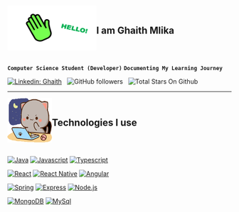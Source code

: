 <div style="display:flex;align-items:center;flex-direction:row;">
<img width="200" height="100" src="./assets/Handwave.gif"/>   
<h2>I am Ghaith Mlika</h2>
</div>
<br>

**`Computer Science Student (Developer)`**
**`Documenting My Learning Journey`**

[![Linkedin: Ghaith](https://img.shields.io/badge/-Ghaith-blue?style=flat-square&logo=Linkedin&logoColor=white&link=https://www.linkedin.com/in/ghaith-mlika-305797214/)](https://www.linkedin.com/in/ghaith-mlika-305797214/) &nbsp; ![GitHub followers](https://img.shields.io/github/followers/Mlika-Gaith?label=Follow&style=social) &nbsp; ![Total Stars On Github](https://custom-icon-badges.demolab.com/github/stars/Mlika-Gaith?label=Total+Stars&color=yellow) &nbsp;

---

<div style="display:flex;align-items:center;flex-direction:row;">
<img width="100" height="100" src="./assets/goma-cat.gif"/>   
<h2>Technologies I use</h2>
</div>
<br>

[![Java](https://custom-icon-badges.demolab.com/badge/-Java-bb3e03?style=for-the-badge&logo=java&logoColor=white)](https://www.java.com/) [![Javascript](https://custom-icon-badges.demolab.com/badge/-Javascript-ffd60a?style=for-the-badge&logo=javascript&logoColor=white)](https://www.javascript.com/) [![Typescript](https://custom-icon-badges.demolab.com/badge/-Typescript-3178C6?style=for-the-badge&logo=typescript&logoColor=white)](https://www.typescriptlang.org/)

[![React](https://custom-icon-badges.demolab.com/badge/-React-218AAB?style=for-the-badge&logo=react&logoColor=white)](https://reactjs.org/) [![React Native](https://custom-icon-badges.demolab.com/badge/-ReactNative-218AAB?style=for-the-badge&logo=react&logoColor=white)](https://reactnative.dev/) [![Angular](https://custom-icon-badges.demolab.com/badge/-Angular-ef233c?style=for-the-badge&logo=angular&logoColor=white)](https://angular.io/)

[![Spring](https://custom-icon-badges.demolab.com/badge/-Spring-84a98c?style=for-the-badge&logo=spring&logoColor=white)](https://spring.io/projects/spring-boot) [![Express](https://custom-icon-badges.demolab.com/badge/-Express-000000?style=for-the-badge&logo=express&logoColor=white)](https://expressjs.com/) [![Node.js](https://custom-icon-badges.demolab.com/badge/-Node.js-339933?style=for-the-badge&logo=node.js&logoColor=white)](https://nodejs.org/)

[![MongoDB](https://custom-icon-badges.demolab.com/badge/-MongoDB-47A248?style=for-the-badge&logo=mongodb&logoColor=white)](https://www.mongodb.com/) [![MySql](https://custom-icon-badges.demolab.com/badge/-MySql-bb3e03?style=for-the-badge&logo=mysql&logoColor=white)](https://www.mongodb.com/)
